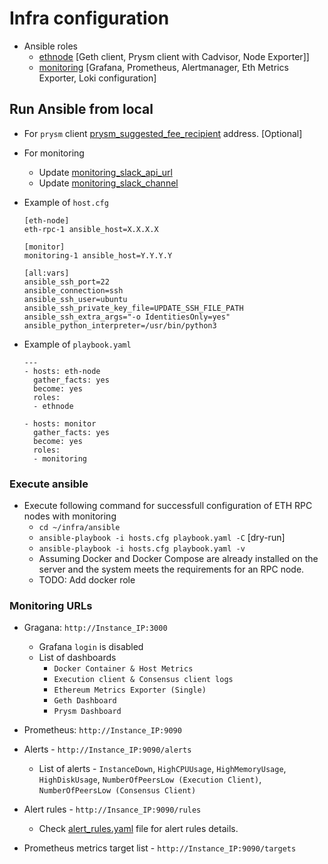 # Infra configuration

- Ansible roles
  - [ethnode](https://github.com/royki/ethereum-node/tree/master/infra/ansible/roles/ethnode) [Geth client, Prysm client with Cadvisor, Node Exporter]]
  - [monitoring](https://github.com/royki/ethereum-node/tree/master/infra/ansible/roles/monitoring) [Grafana, Prometheus, Alertmanager, Eth Metrics Exporter, Loki configuration]

## Run Ansible from local

- For `prysm` client [prysm_suggested_fee_recipient](https://github.com/royki/ethereum-node/blob/master/infra/ansible/roles/ethnode/defaults/main.yaml#L66) address. [Optional]

- For monitoring
  - Update [monitoring_slack_api_url](<https://github.com/royki/ethereum-node/tree/master/infra/ansible/roles/monitoring/defaults/main.yaml#L67>)
  - Update [monitoring_slack_channel](<https://github.com/royki/ethereum-node/tree/master/infra/ansible/roles/monitoring/defaults/main.yaml#L68>)

- Example of `host.cfg`

    ```shell
    [eth-node]
    eth-rpc-1 ansible_host=X.X.X.X

    [monitor]
    monitoring-1 ansible_host=Y.Y.Y.Y

    [all:vars]
    ansible_ssh_port=22
    ansible_connection=ssh
    ansible_ssh_user=ubuntu
    ansible_ssh_private_key_file=UPDATE_SSH_FILE_PATH
    ansible_ssh_extra_args="-o IdentitiesOnly=yes"
    ansible_python_interpreter=/usr/bin/python3
    ```

- Example of `playbook.yaml`

    ```shell
    ---
    - hosts: eth-node
      gather_facts: yes
      become: yes
      roles:
      - ethnode

    - hosts: monitor
      gather_facts: yes
      become: yes
      roles:
      - monitoring
    ```

### Execute ansible

- Execute following command for successfull configuration of ETH RPC nodes with monitoring
  - `cd ~/infra/ansible`
  - `ansible-playbook -i hosts.cfg playbook.yaml -C` [dry-run]
  - `ansible-playbook -i hosts.cfg playbook.yaml -v`
  - Assuming Docker and Docker Compose are already installed on the server and the system meets the requirements for an RPC node.
  - TODO: Add docker role

### Monitoring URLs

- Gragana: `http://Instance_IP:3000`
  - Grafana `login` is disabled
  - List of dashboards
    - `Docker Container & Host Metrics`
    - `Execution client & Consensus client logs`
    - `Ethereum Metrics Exporter (Single)`
    - `Geth Dashboard`
    - `Prysm Dashboard`

- Prometheus: `http://Instance_IP:9090`
- Alerts - `http://Instance_IP:9090/alerts`
  - List of alerts - `InstanceDown`, `HighCPUUsage`, `HighMemoryUsage`, `HighDiskUsage`, `NumberOfPeersLow (Execution Client)`, `NumberOfPeersLow (Consensus Client)`
- Alert rules - `http://Insance_IP:9090/rules`
  - Check [alert_rules.yaml](https://github.com/royki/ethereum-node/blob/master/infra/ansible/roles/monitoring/files/alertmanager/alert_rules.yaml) file for alert rules details.
- Prometheus metrics target list - `http://Instance_IP:9090/targets`
